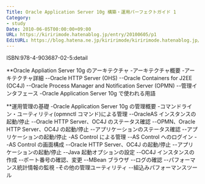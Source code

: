 ```yaml
---
Title: Oracle Application Server 10g 構築・運用パーフェクトガイド 1
Category:
- study
Date: 2010-06-05T00:00:00+09:00
URL: https://kiririmode.hatenablog.jp/entry/20100605/p1
EditURL: https://blog.hatena.ne.jp/kiririmode/kiririmode.hatenablog.jp/atom/entry/8454420450078211826
---
```



ISBN:978-4-903687-02-5:detail

**Oracle Appliation Server 10g のアーキテクチャ
-アーキテクチャ概要
-アーキテクチャ詳細
--Oracle HTTP Server (OHS)
--Oracle Containers for J2EE (OC4J)
--Oracle Process Manager and Notification Server (OPMN)
--管理インタフェース
-Oracle Application Server 10g で使われる用語

**運用管理の基礎
-Oracle Application Server 10g の管理概要
-コマンドライン・ユーティリティ(opmnctl コマンド)による管理
--OracleAS インスタンスの起動/停止
--Oracle HTTP Server、OC4J のステータス確認
--OPMN、Oracle HTTP Server、OC4J の起動/停止
--アプリケーションのステータス確認
--アプリケーションの起動/停止
-AS Control による管理
--AS Control へのログイン
--AS Control の画面構成
--Oracle HTTP Server、OC4J の起動/停止
--アプリケーションの起動/停止
--Java 起動オプションの設定
--OC4J インスタンスの作成
--ポート番号の確認、変更
--MBean ブラウザ
--ログの確認
--パフォーマンス統計情報の監視
-その他の管理ユーティリティ
--組込みパフォーマンスツール
